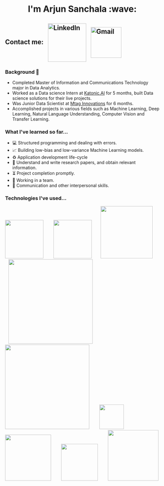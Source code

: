 <h1 align="center"> I'm Arjun Sanchala :wave:</h1>


##  Contact me: &nbsp; [<img align="center" alt="LinkedIn" width="125px" src="https://img.shields.io/badge/-LinkedIn-B0E0E6?logo=linkedin&logoColor=black" />][linkedin] &nbsp; [<img align="center" alt="Gmail" width="100px" src="https://img.shields.io/badge/-GMAIL-F08080?logo=gmail&logoColor=black" />][gmail] 

[linkedin]: https://www.linkedin.com/in/arjun-sanchala 
[gmail]: mailto:sanchala.arjun@gmail.com

### Background :rocket:

- Completed Master of Information and Communications Technology major in Data Analytics.
- Worked as a Data science Intern at [Katonic.AI](https://katonic.ai/) for 5 months, built Data science solutions for their live projects. 
- Was Junior Data Scientist at [Mtag Innovations](https://www.mtag.in/) for 6 months. 
- Accomplished projects in various fields such as Machine Learning, Deep Learning, Natural Language Understanding, Computer Vision and Transfer Learning.  

### What I've learned so far...
- :computer: Structured programming and dealing with errors.
- :chart_with_upwards_trend: Building low-bias and low-variance Machine Learning models.
- :recycle: Application development life-cycle
- :memo: Understand and write research papers, and obtain relevant information.
- :hourglass_flowing_sand: Project completion promptly.
- :busts_in_silhouette: Working in a team.
- :speech_balloon: Communication and other interpersonal skills.

### Technologies I've used... 

<img width="125px" src ="https://img.shields.io/badge/-Python-6495ED?logo=python&logoColor=black"> &emsp; &ensp; 
<img width="125px" src ="https://img.shields.io/badge/-MySQL-87CEEB?logo=mysql&logoColor=black">&emsp; &ensp; 
<img width="170px" src ="https://img.shields.io/badge/-PostgreSQL-4682B4?logo=postgresql&logoColor=black"> &emsp; &ensp;
<img width="275px" src ="https://img.shields.io/badge/-Amazon Web Services-F5F5F5?logo=amazonaws&logoColor=orange"> &emsp; &ensp;
<img width="275px" src ="https://img.shields.io/badge/-Google Cloud Platform-F0E68C?logo=google&logoColor=black"> &emsp; &ensp;
<img width="80px" src ="https://img.shields.io/badge/-Git-DCDCDC?logo=github&logoColor=black"> &emsp; &ensp;
<img width="150px" src ="https://img.shields.io/badge/-MongoDB-32CD32?logo=mongodb&logoColor=black"> &emsp; &ensp;
<img width="120px" src ="https://img.shields.io/badge/-Docker-E6E6FA?logo=docker&logoColor=black"> &emsp; &ensp;
<img width="165px" src ="https://img.shields.io/badge/-Kubernetes-696969?logo=kubernetes&logoColor=black"> &emsp; &ensp;



